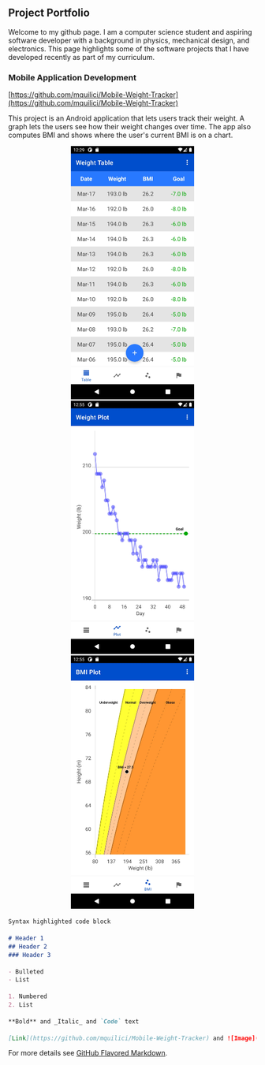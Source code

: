 ## Project Portfolio
 
Welcome to my github page. I am a computer science student and aspiring software developer with a background in physics, mechanical design, and electronics. This page highlights some of the software projects that I have developed recently as part of my curriculum.


### Mobile Application Development
[https://github.com/mquilici/Mobile-Weight-Tracker](https://github.com/mquilici/Mobile-Weight-Tracker)

This project is an Android application that lets users track their weight. A graph lets the users see how their weight changes over time. The app also computes BMI and shows where the user's current BMI is on a chart.

<a href="https://github.com/mquilici/Mobile-Weight-Tracker">
<p align="center">
     <img src="https://github.com/mquilici/mquilici.github.io/blob/main/images/Weight_Tracker_Table.jpeg" alt="alt text" width="250px" hspace="10">
     <img src="https://github.com/mquilici/mquilici.github.io/blob/main/images/Weight_Tracker_Plot.jpeg" alt="alt text" width="250px" hspace="10">
     <img src="https://github.com/mquilici/mquilici.github.io/blob/main/images/Weight_Tracker_BMI.jpeg" alt="alt text" width="250px" hspace="10">
</p>
</a>




```markdown
Syntax highlighted code block

# Header 1
## Header 2
### Header 3

- Bulleted
- List

1. Numbered
2. List

**Bold** and _Italic_ and `Code` text

[Link](https://github.com/mquilici/Mobile-Weight-Tracker) and ![Image](src)
```

For more details see [GitHub Flavored Markdown](https://guides.github.com/features/mastering-markdown/).
